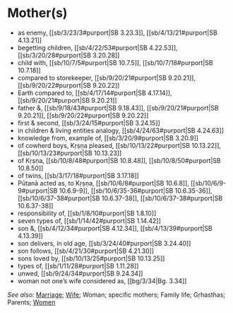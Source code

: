 # Mother(s)



* as enemy, [[sb/3/23/3#purport|SB 3.23.3]], [[sb/4/13/21#purport|SB 4.13.21]]
* begetting children, [[sb/4/22/53#purport|SB 4.22.53]], [[sb/3/20/28#purport|SB 3.20.28]]
* child with, [[sb/10/7/5#purport|SB 10.7.5]], [[sb/10/7/18#purport|SB 10.7.18]]
* compared to storekeeper, [[sb/9/20/21#purport|SB 9.20.21]], [[sb/9/20/22#purport|SB 9.20.22]]
* Earth compared to, [[sb/4/17/14#purport|SB 4.17.14]], [[sb/9/20/21#purport|SB 9.20.21]]
* father &, [[sb/9/18/43#purport|SB 9.18.43]], [[sb/9/20/21#purport|SB 9.20.21]], [[sb/9/20/22#purport|SB 9.20.22]]
* first & second, [[sb/3/24/15#purport|SB 3.24.15]]
* in children & living entities analogy, [[sb/4/24/63#purport|SB 4.24.63]]
* knowledge from, example of, [[sb/3/20/9#purport|SB 3.20.9]]
* of cowherd boys, Kṛṣṇa pleased, [[sb/10/13/22#purport|SB 10.13.22]], [[sb/10/13/23#purport|SB 10.13.23]]
* of Kṛṣṇa, [[sb/10/8/48#purport|SB 10.8.48]], [[sb/10/8/50#purport|SB 10.8.50]]
* of twins, [[sb/3/17/18#purport|SB 3.17.18]]
* Pūtanā acted as, to Kṛṣṇa, [[sb/10/6/8#purport|SB 10.6.8]], [[sb/10/6/9-9#purport|SB 10.6.9-9]], [[sb/10/6/35-36#purport|SB 10.6.35-36]], [[sb/10/6/37-38#purport|SB 10.6.37-38]], [[sb/10/6/37-38#purport|SB 10.6.37-38]]
* responsibility of, [[sb/1/8/10#purport|SB 1.8.10]]
* seven types of, [[sb/1/14/42#purport|SB 1.14.42]]
* son &, [[sb/4/12/34#purport|SB 4.12.34]], [[sb/4/13/39#purport|SB 4.13.39]]
* son delivers, in old age, [[sb/3/24/40#purport|SB 3.24.40]]
* son follows, [[sb/4/21/30#purport|SB 4.21.30]]
* sons loved by, [[sb/10/13/25#purport|SB 10.13.25]]
* types of, [[sb/1/11/28#purport|SB 1.11.28]]
* unwed, [[sb/9/24/34#purport|SB 9.24.34]]
* woman not one’s wife considered as, [[bg/3/34|Bg. 3.34]]

*See also:* [Marriage](entries/marriage.md); [Wife](entries/wife.md); Woman; specific mothers; Family life; Gṛhasthas; Parents; [Women](entries/women.md)
